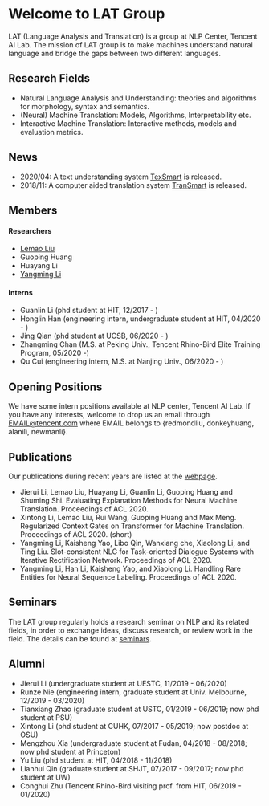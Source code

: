 
# Welcome to LAT Group
LAT (Language Analysis and Translation) is a group at NLP Center, Tencent AI Lab. The mission of LAT group is to make machines understand natural language and bridge the gaps between two different languages. 

## Research Fields

- Natural Language Analysis and Understanding: theories and algorithms for morphology, syntax and semantics.
- (Neural) Machine Translation: Models, Algorithms, Interpretability etc.
- Interactive Machine Translation: Interactive methods, models and evaluation metrics. 


## News
- 2020/04: A text understanding system [TexSmart](https://texsmart.qq.com) is released.  
- 2018/11: A computer aided translation system [TranSmart](https://transmart.qq.com) is released. 


## Members

#### Researchers
- [Lemao Liu](index.md)
- Guoping Huang
- Huayang Li
- [Yangming Li](http://leepleased.github.io/)

#### Interns
- Guanlin Li (phd student at HIT, 12/2017 - )
- Honglin Han (engineering intern, undergraduate student at HIT, 04/2020 - )
- Jing Qian (phd student at UCSB, 06/2020 - )
- Zhangming Chan (M.S. at Peking Univ., Tencent Rhino-Bird Elite Training Program, 05/2020 -)
- Qu Cui (engineering intern, M.S. at Nanjing Univ., 06/2020 - )


## Opening Positions

We have some intern positions available at NLP center, Tencent AI Lab. If you have any interests, welcome to drop us an email through EMAIL@tencent.com where EMAIL belongs to {redmondliu, donkeyhuang, alanili, newmanli}. 


## Publications
Our publications during recent years are listed at the [webpage](pub-lat.md). 
- Jierui Li, Lemao Liu, Huayang Li, Guanlin Li, Guoping Huang and Shuming Shi. Evaluating Explanation Methods for Neural Machine Translation. Proceedings of ACL 2020.
- Xintong Li, Lemao Liu, Rui Wang, Guoping Huang and Max Meng. Regularized Context Gates on Transformer for Machine Translation. Proceedings of ACL 2020. (short)
- Yangming Li, Kaisheng Yao, Libo Qin, Wanxiang che, Xiaolong Li, and Ting Liu. Slot-consistent NLG for Task-oriented Dialogue Systems with Iterative Rectification Network. Proceedings of ACL 2020.
- Yangming Li, Han Li, Kaisheng Yao, and Xiaolong Li. Handling Rare Entities for Neural Sequence Labeling. Proceedings of ACL 2020.


## Seminars
The LAT group regularly holds a research seminar on NLP and its related fields, in order to exchange ideas, discuss research, or review work in the field. The details can be found at [seminars](seminars.md).


## Alumni
- Jierui Li (undergraduate student at UESTC, 11/2019 - 06/2020)
- Runze Nie (engineering intern, graduate student at Univ. Melbourne, 12/2019 - 03/2020)
- Tianxiang Zhao (graduate student at USTC, 01/2019 - 06/2019; now phd student at PSU)
- Xintong Li (phd student at CUHK, 07/2017 - 05/2019; now postdoc at OSU)
- Mengzhou Xia (undergraduate student at Fudan, 04/2018 - 08/2018; now phd student at Princeton)
- Yu Liu (phd student at HIT, 04/2018 - 11/2018)
- Lianhui Qin (graduate student at SHJT, 07/2017 - 09/2017; now phd student at UW) 
- Conghui Zhu (Tencent Rhino-Bird visiting prof. from HIT, 06/2019 - 01/2020)

